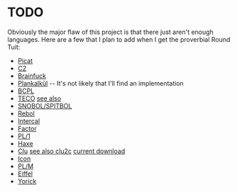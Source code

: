 # TODO

Obviously the major flaw of this project is that there just aren't
enough languages.  Here are a few that I plan to add when I get the
proverbial Round Tuit:

- [Picat](http://picat-lang.org/)
- [C2](http://c2lang.org/)
- [Brainfuck](http://www.muppetlabs.com/~breadbox/bf/)
- [Plankalkül](https://en.wikipedia.org/wiki/Plankalk%C3%BCl) -- It's not likely that I'll find an implementation
- [BCPL](http://www.cl.cam.ac.uk/~mr10/index.html)
- [TECO](http://almy.us/teco.html) [see also](http://goodmath.scientopia.org/2010/11/30/the-glorious-horror-of-teco/)
- [SNOBOL/SPITBOL](http://daveshields.me/2012/09/02/on-being-the-maintainer-sole-developer-and-probably-the-sole-active-user-of-the-programming-language-spitbol/)
- [Rebol](http://www.rebol.com/)
- [Intercal](http://catb.org/esr/intercal/)
- [Factor](http://factorcode.org/)
- [PL/1](https://en.wikipedia.org/wiki/PL/I)
- [Haxe](http://haxe.org/)
- [Clu](https://en.wikipedia.org/wiki/CLU_(programming_language)) [see also clu2c](http://woodsheep.jp/clu2c.html) [current download](ftp://ftp.lip6.fr/pub/lang/clu/clu2c/)
- [Icon](http://www.cs.arizona.edu/icon/index.htm)
- [PL/M](https://en.wikipedia.org/wiki/PL/M)
- [Eiffel](https://en.wikipedia.org/wiki/Eiffel_(programming_language))
- [Yorick](yorick.sourceforge.net)
